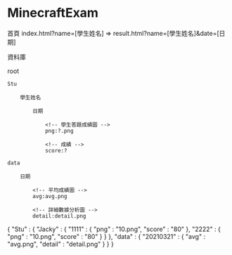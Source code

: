 ﻿# MinecraftExam

首頁
index.html?name=[學生姓名] => result.html?name=[學生姓名]&date=[日期]

資料庫

root

    Stu
    
        學生姓名
        
            日期
            
                <!-- 學生答題成績圖 -->
                png:?.png
                
                <!-- 成績 -->
                score:?
                
    data
    
        日期
        
            <!-- 平均成績圖 -->
            avg:avg.png 
            
            <!-- 詳細數據分析圖 -->
            detail:detail.png
            
{
  "Stu" : {
    "Jacky" : {
      "1111" : {
        "png" : "10.png",
        "score" : "80"
      },
      "2222" : {
        "png" : "10.png",
        "score" : "80"
      }
    }
  },
  "data" : {
    "20210321" : {
      "avg" : "avg.png",
      "detail" : "detail.png"
    }
  }
}

